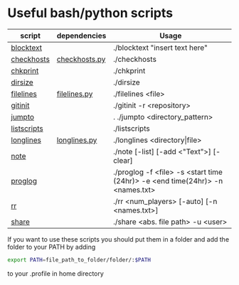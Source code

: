 # Useful bash/python scripts
script     |   dependencies | Usage
---------- | ---------------- | -----
[blocktext](/blocktext)  |  | ./blocktext "insert text here"
[checkhosts](/checkhosts) | [checkhosts.py](/checkhosts.py) | ./checkhosts
[chkprint](/chkprint) | | ./chkprint
[dirsize](/dirsize) | | ./dirsize 
[filelines](/filelines) | [filelines.py](/filelines.py) | ./filelines <file\>
[gitinit](/gitinit) | | ./gitinit -r <repository\>
[jumpto](/jumpto) | | . ./jumpto <directory_pattern\>
[listscripts](/listscripts) | | ./listscripts
[longlines](/longlines) | [longlines.py](/longlines.py) | ./longlines <directory\|file\> 
[note](/note) | | ./note \[-list\] \[-add <"Text"\>\] \[-clear\]
[proglog](/proglog) | | ./proglog -f <file\> -s <start time (24hr)\> -e <end time(24hr)\> -n <names.txt\> 
[rr](/rr) | | ./rr <num_players\> \[-auto\] \[-n <names.txt\>\]
[share](/share) | | ./share <abs. file path\> -u <user\>

If you want to use these scripts you should put them in a folder
and add the folder to your PATH by adding
```Bash
export PATH=file_path_to_folder/folder/:$PATH
```
to your .profile in home directory
